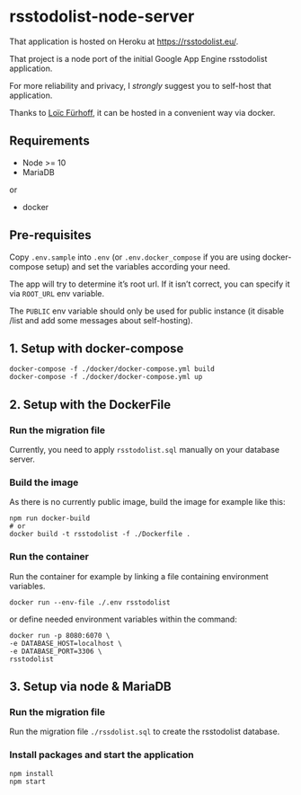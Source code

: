 # rsstodolist-node-server

That application is hosted on Heroku at https://rsstodolist.eu/.

That project is a node port of the initial Google App Engine rsstodolist application.

For more reliability and privacy, I _strongly_ suggest you to self-host that application.

Thanks to [Loïc Fürhoff](https://github.com/imagoiq), it can be hosted in a convenient way via docker.


## Requirements

- Node >= 10
- MariaDB

or

- docker


## Pre-requisites

Copy `.env.sample` into `.env` (or `.env.docker_compose` if you are using docker-compose setup) and set the variables according your need.

The app will try to determine it’s root url. If it isn’t correct, you can specify it via `ROOT_URL` env variable.

The `PUBLIC` env variable should only be used for public instance (it disable /list and add some messages about self-hosting).


## 1. Setup with docker-compose

```shell
docker-compose -f ./docker/docker-compose.yml build
docker-compose -f ./docker/docker-compose.yml up
```

## 2. Setup with the DockerFile

### Run the migration file

Currently, you need to apply `rsstodolist.sql` manually on your database server.

### Build the image

As there is no currently public image, build the image for example like this:

```shell
npm run docker-build
# or 
docker build -t rsstodolist -f ./Dockerfile .
```

### Run the container

Run the container for example by linking a file containing environment variables.

```shell
docker run --env-file ./.env rsstodolist
```

or define needed environment variables within the command:

```shell
docker run -p 8080:6070 \
-e DATABASE_HOST=localhost \
-e DATABASE_PORT=3306 \
rsstodolist
```

## 3. Setup via node & MariaDB

### Run the migration file

Run the migration file `./rssdolist.sql` to create the rsstodolist database.

### Install packages and start the application

``` shell
npm install
npm start
```
